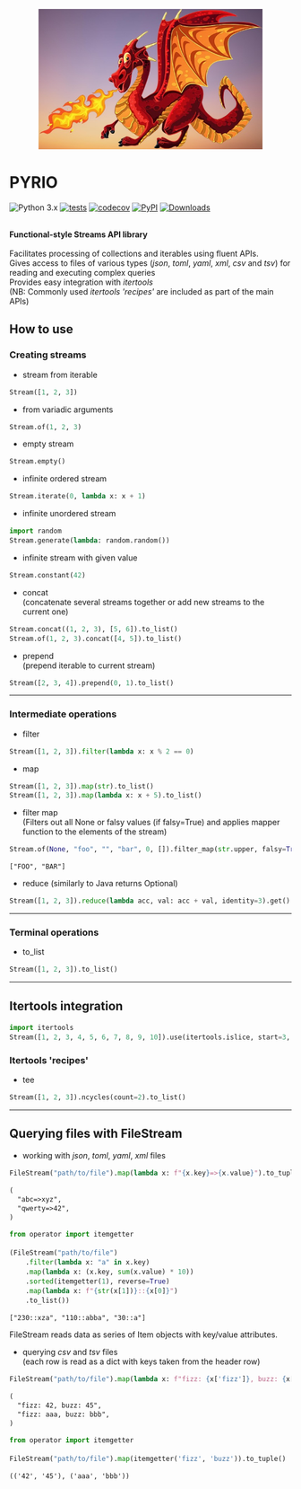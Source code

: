 <p align="center">
  <img src="https://github.com/kaliv0/pyrio/blob/main/assets/Pyrio.jpg?raw=true" width="400" alt="Pyrio">
</p>

# PYRIO


![Python 3.x](https://img.shields.io/badge/python-3.12-blue?style=flat-square&logo=Python&logoColor=white)
[![tests](https://img.shields.io/github/actions/workflow/status/kaliv0/pyrio/ci.yml)](https://github.com/kaliv0/pyrio/actions/workflows/ci.yml)
[![codecov](https://codecov.io/gh/kaliv0/pyrio/graph/badge.svg?token=7EEG43BL33)](https://codecov.io/gh/kaliv0/pyrio)
[![PyPI](https://img.shields.io/pypi/v/pyrio.svg)](https://pypi.org/project/pyrio/)
[![Downloads](https://static.pepy.tech/badge/pyrio)](https://pepy.tech/project/pyrio)

<br><b>Functional-style Streams API library</b><br>
<br>Facilitates processing of collections and iterables using fluent APIs.
<br>Gives access to files of various types (<i>json</i>, <i>toml</i>, <i>yaml</i>, <i>xml</i>, <i>csv</i> and <i>tsv</i>) for reading and executing complex queries
<br>Provides easy integration with <i>itertools</i>
<br>(NB: Commonly used <i>itertools 'recipes'</i> are included as part of the main APIs)

## How to use
### Creating streams
- stream from iterable
```python
Stream([1, 2, 3])
```

- from variadic arguments
```python
Stream.of(1, 2, 3)
```

- empty stream
```python
Stream.empty()
```

- infinite ordered stream
```python
Stream.iterate(0, lambda x: x + 1)
```

- infinite unordered stream
```python
import random
Stream.generate(lambda: random.random())
```

- infinite stream with given value
```python
Stream.constant(42)
```

- concat
<br>(concatenate several streams together or add new streams to the current one)
```python
Stream.concat((1, 2, 3), [5, 6]).to_list()
Stream.of(1, 2, 3).concat([4, 5]).to_list()
```

- prepend
<br>(prepend iterable to current stream)
```python
Stream([2, 3, 4]).prepend(0, 1).to_list()
```
--------------------------------------------
### Intermediate operations
- filter
```python
Stream([1, 2, 3]).filter(lambda x: x % 2 == 0)
```

- map
```python
Stream([1, 2, 3]).map(str).to_list()
Stream([1, 2, 3]).map(lambda x: x + 5).to_list()
```

- filter map
  <br>(Filters out all None or falsy values (if falsy=True) and applies mapper function to the elements of the stream)
```python
Stream.of(None, "foo", "", "bar", 0, []).filter_map(str.upper, falsy=True).to_list()
```
```shell
["FOO", "BAR"]
```

- reduce (similarly to Java returns Optional)
```python
Stream([1, 2, 3]).reduce(lambda acc, val: acc + val, identity=3).get()
```
--------------------------------------------
### Terminal operations
- to_list
```python
Stream([1, 2, 3]).to_list()
```
--------------------------------------------
## Itertools integration
```python
import itertools
Stream([1, 2, 3, 4, 5, 6, 7, 8, 9, 10]).use(itertools.islice, start=3, stop=8)
```
### Itertools 'recipes'
- tee
```python
Stream([1, 2, 3]).ncycles(count=2).to_list()
```
--------------------------------------------
## Querying files with FileStream
- working with <i>json</i>, <i>toml</i>, <i>yaml</i>, <i>xml</i> files
```python
FileStream("path/to/file").map(lambda x: f"{x.key}=>{x.value}").to_tuple()
```
```shell
(
  "abc=>xyz", 
  "qwerty=>42",
)
```
```python
from operator import itemgetter

(FileStream("path/to/file")
    .filter(lambda x: "a" in x.key)
    .map(lambda x: (x.key, sum(x.value) * 10))
    .sorted(itemgetter(1), reverse=True)
    .map(lambda x: f"{str(x[1])}::{x[0]}")
    .to_list()) 
```
```shell
["230::xza", "110::abba", "30::a"]
```
FileStream reads data as series of Item objects with key/value attributes.

- querying <i>csv</i> and <i>tsv</i> files
<br>(each row is read as a dict with keys taken from the header row)
```python
FileStream("path/to/file").map(lambda x: f"fizz: {x['fizz']}, buzz: {x['buzz']}").to_tuple() 
```
```shell
(
  "fizz: 42, buzz: 45",
  "fizz: aaa, buzz: bbb",
)
```
```python
from operator import itemgetter

FileStream("path/to/file").map(itemgetter('fizz', 'buzz')).to_tuple()
```
```shell
(('42', '45'), ('aaa', 'bbb'))
```